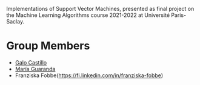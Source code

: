 Implementations of Support Vector Machines, presented as final project on the Machine Learning Algorithms course 2021-2022 at Université Paris-Saclay.
# Group Members
* [Galo Castillo](http://gaalocastillo.github.io/)
* [María Guaranda](https://www.linkedin.com/in/belen-guaranda/)
* Franziska Fobbe(https://fi.linkedin.com/in/franziska-fobbe)
